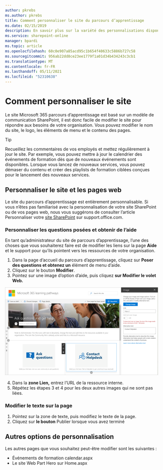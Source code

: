 ```yaml
---
author: pkrebs
ms.author: pkrebs
title: Comment personnaliser le site du parcours d’apprentissage
ms.date: 02/15/2019
description: En savoir plus sur la variété des personnalisations disponibles avec Microsoft 365 parcours d’apprentissage
ms.service: sharepoint-online
manager: bpardi
ms.topic: article
ms.openlocfilehash: 60c0e907a85acd95c1b654f40633c5886b727c58
ms.sourcegitcommit: 956ab22dd8ce23ee1779f1a01d34b434243c3cb1
ms.translationtype: MT
ms.contentlocale: fr-FR
ms.lasthandoff: 05/11/2021
ms.locfileid: "52310638"
---
```

# <a name="how-to-customize-the-site"></a>Comment personnaliser le site

Le site Microsoft 365 parcours d’apprentissage est basé sur un modèle de communication SharePoint, il est donc facile de modifier le site pour répondre aux besoins de votre organisation. Vous pouvez modifier le nom du site, le logo, les éléments de menu et le contenu des pages. 

> [!TIP]
> Recueillez les commentaires de vos employés et mettez régulièrement à jour le site. Par exemple, vous pouvez mettre à jour le calendrier des événements de formation dès que de nouveaux événements sont disponibles. Lorsque vous lancez de nouveaux services, vous pouvez démaser du contenu et créer des playlists de formation ciblées conçues pour le lancement des nouveaux services. 

## <a name="customize-the-site-and-web-pages"></a>Personnaliser le site et les pages web

Le site du parcours d’apprentissage est entièrement personnalisable. Si vous n’êtes pas familiarisé avec la personnalisation de votre site SharePoint ou de vos pages web, nous vous suggérons de consulter l’article Personnaliser votre [site SharePoint](https://support.office.com/article/customize-your-sharepoint-site-320b43e5-b047-4fda-8381-f61e8ac7f59b) sur support.office.com. 

### <a name="customize-ask-questions-and-get-help"></a>Personnaliser les questions posées et obtenir de l’aide

En tant qu’administrateur du site de parcours d’apprentissage, l’une des choses que vous souhaiterez faire est de modifier les liens sur la page **Aide** et le support pour qu’ils pointent vers les ressources de votre organisation. 

1.  Dans la page d’accueil du parcours d’apprentissage, cliquez sur **Poser des questions et obtenez un** élément de menu d’aide.
2.  Cliquez sur le bouton **Modifier**.
3.  Pointez sur une image d’option d’aide, puis cliquez **sur Modifier le volet Web.**

![cg-edithelp.png](media/cg-edithelp.png)

4.  Dans la **zone Lien,** entrez l’URL de la ressource interne. 
5.  Répétez les étapes 3 et 4 pour les deux autres images qui ne sont pas liées.

### <a name="change-the-text-on-the-page"></a>Modifier le texte sur la page

1. Pointez sur la zone de texte, puis modifiez le texte de la page. 
2. Cliquez sur **le bouton** Publier lorsque vous avez terminé

## <a name="other-customization-options"></a>Autres options de personnalisation
Les autres pages que vous souhaitez peut-être modifier sont les suivantes :

- Événements de formation calendar.aspx
- Le site Web Part Hero sur Home.aspx

